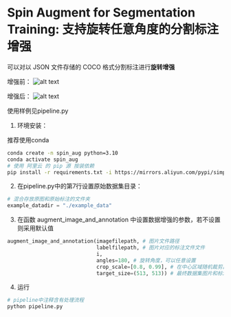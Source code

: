 # Spin Augment for Segmentation Training: 支持**旋转任意角度**的分割标注增强

可以对以 JSON 文件存储的 COCO 格式分割标注进行**旋转增强**

增强前：
![alt text](assest/before_aug.png)

增强后：
![alt text](assest/after_aug.png)

使用样例见pipeline.py

1. 环境安装：

推荐使用conda

```bash
conda create -n spin_aug python=3.10
conda activate spin_aug
# 使用 阿里云 的 pip 源 按装依赖
pip install -r requirements.txt -i https://mirrors.aliyun.com/pypi/simple
```
2. 在pipeline.py中的第7行设置原始数据集目录：
```python
# 混合存放原图和原始标注的文件夹
example_datadir = "./example_data"
```
3. 在函数 augment_image_and_annotation 中设置数据增强的参数，若不设置则采用默认值
```python
augment_image_and_annotation(imagefilepath, # 图片文件路径
                             labelfilepath, # 图片对应的标注文件文件
                             i, 
                             angles=180, # 旋转角度，可以任意设置
                             crop_scale=[0.8, 0.99], # 在中心区域随机裁剪占比边长0.8～0.99的方框
                             target_size=(513, 513)) # 最终数据集图片和标注的大小
```
4. 运行
```bash
# pipeline中注释含有处理流程
python pipeline.py
```
